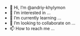 - 👋 Hi, I’m @andriy-khylymon
- 👀 I’m interested in ...
- 🌱 I’m currently learning ...
- 💞️ I’m looking to collaborate on ...
- 📫 How to reach me ...

<!---
andriy-khylymon/andriy-khylymon is a ✨ special ✨ repository because its `README.md` (this file) appears on your GitHub profile.
You can click the Preview link to take a look at your changes.
--->
